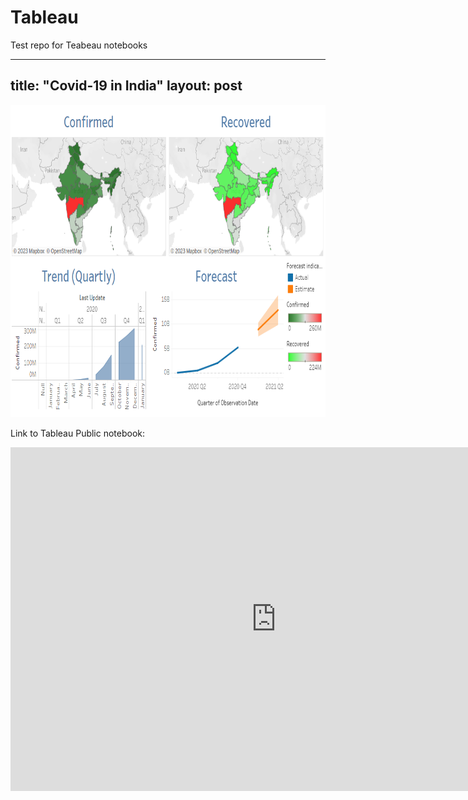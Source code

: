 # Tableau
Test repo for Teabeau notebooks

---
title:  "Covid-19 in India"
layout: post
---

<p align="center">
<img src="https://github.com/maneesh51/Tableau/blob/main/Covid19_India.PNG" width="700" height="500">
</p>


Link to Tableau Public notebook:

<iframe seamless frameborder="0" src="https://public.tableau.com/views/Covid19_Dataset_16720607275870/Dashboard_India?:embed=yes&:display_count=yes&:showVizHome=no" width = '850' height = '550'></iframe>
